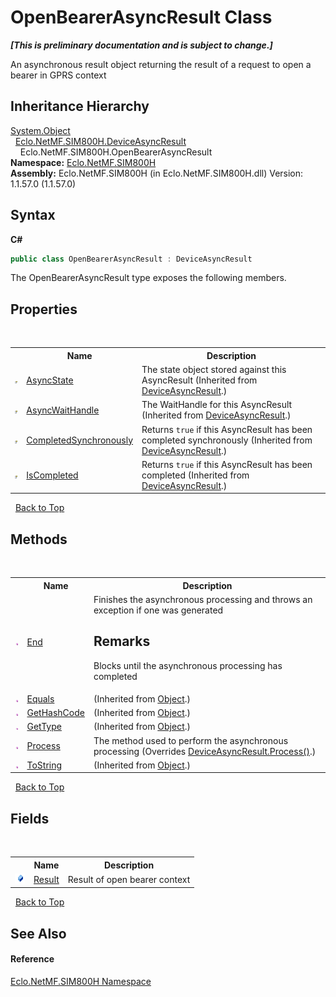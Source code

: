 # OpenBearerAsyncResult Class
 _**\[This is preliminary documentation and is subject to change.\]**_

An asynchronous result object returning the result of a request to open a bearer in GPRS context


## Inheritance Hierarchy
<a href="http://msdn2.microsoft.com/en-us/library/e5kfa45b" target="_blank">System.Object</a><br />&nbsp;&nbsp;<a href="T_Eclo_NetMF_SIM800H_DeviceAsyncResult">Eclo.NetMF.SIM800H.DeviceAsyncResult</a><br />&nbsp;&nbsp;&nbsp;&nbsp;Eclo.NetMF.SIM800H.OpenBearerAsyncResult<br />
**Namespace:**&nbsp;<a href="N_Eclo_NetMF_SIM800H">Eclo.NetMF.SIM800H</a><br />**Assembly:**&nbsp;Eclo.NetMF.SIM800H (in Eclo.NetMF.SIM800H.dll) Version: 1.1.57.0 (1.1.57.0)

## Syntax

**C#**<br />
``` C#
public class OpenBearerAsyncResult : DeviceAsyncResult
```

The OpenBearerAsyncResult type exposes the following members.


## Properties
&nbsp;<table><tr><th></th><th>Name</th><th>Description</th></tr><tr><td>![Public property](media/pubproperty.gif "Public property")</td><td><a href="P_Eclo_NetMF_SIM800H_DeviceAsyncResult_AsyncState">AsyncState</a></td><td>
The state object stored against this AsyncResult
 (Inherited from <a href="T_Eclo_NetMF_SIM800H_DeviceAsyncResult">DeviceAsyncResult</a>.)</td></tr><tr><td>![Public property](media/pubproperty.gif "Public property")</td><td><a href="P_Eclo_NetMF_SIM800H_DeviceAsyncResult_AsyncWaitHandle">AsyncWaitHandle</a></td><td>
The WaitHandle for this AsyncResult
 (Inherited from <a href="T_Eclo_NetMF_SIM800H_DeviceAsyncResult">DeviceAsyncResult</a>.)</td></tr><tr><td>![Public property](media/pubproperty.gif "Public property")</td><td><a href="P_Eclo_NetMF_SIM800H_DeviceAsyncResult_CompletedSynchronously">CompletedSynchronously</a></td><td>
Returns `true` if this AsyncResult has been completed synchronously
 (Inherited from <a href="T_Eclo_NetMF_SIM800H_DeviceAsyncResult">DeviceAsyncResult</a>.)</td></tr><tr><td>![Public property](media/pubproperty.gif "Public property")</td><td><a href="P_Eclo_NetMF_SIM800H_DeviceAsyncResult_IsCompleted">IsCompleted</a></td><td>
Returns `true` if this AsyncResult has been completed
 (Inherited from <a href="T_Eclo_NetMF_SIM800H_DeviceAsyncResult">DeviceAsyncResult</a>.)</td></tr></table>&nbsp;
<a href="#openbearerasyncresult-class">Back to Top</a>

## Methods
&nbsp;<table><tr><th></th><th>Name</th><th>Description</th></tr><tr><td>![Public method](media/pubmethod.gif "Public method")</td><td><a href="M_Eclo_NetMF_SIM800H_OpenBearerAsyncResult_End">End</a></td><td>
Finishes the asynchronous processing and throws an exception if one was generated 

## Remarks
Blocks until the asynchronous processing has completed</td></tr><tr><td>![Public method](media/pubmethod.gif "Public method")</td><td><a href="http://msdn2.microsoft.com/en-us/library/bsc2ak47" target="_blank">Equals</a></td><td> (Inherited from <a href="http://msdn2.microsoft.com/en-us/library/e5kfa45b" target="_blank">Object</a>.)</td></tr><tr><td>![Public method](media/pubmethod.gif "Public method")</td><td><a href="http://msdn2.microsoft.com/en-us/library/zdee4b3y" target="_blank">GetHashCode</a></td><td> (Inherited from <a href="http://msdn2.microsoft.com/en-us/library/e5kfa45b" target="_blank">Object</a>.)</td></tr><tr><td>![Public method](media/pubmethod.gif "Public method")</td><td><a href="http://msdn2.microsoft.com/en-us/library/dfwy45w9" target="_blank">GetType</a></td><td> (Inherited from <a href="http://msdn2.microsoft.com/en-us/library/e5kfa45b" target="_blank">Object</a>.)</td></tr><tr><td>![Public method](media/pubmethod.gif "Public method")</td><td><a href="M_Eclo_NetMF_SIM800H_OpenBearerAsyncResult_Process">Process</a></td><td>
The method used to perform the asynchronous processing
 (Overrides <a href="M_Eclo_NetMF_SIM800H_DeviceAsyncResult_Process">DeviceAsyncResult.Process()</a>.)</td></tr><tr><td>![Public method](media/pubmethod.gif "Public method")</td><td><a href="http://msdn2.microsoft.com/en-us/library/7bxwbwt2" target="_blank">ToString</a></td><td> (Inherited from <a href="http://msdn2.microsoft.com/en-us/library/e5kfa45b" target="_blank">Object</a>.)</td></tr></table>&nbsp;
<a href="#openbearerasyncresult-class">Back to Top</a>

## Fields
&nbsp;<table><tr><th></th><th>Name</th><th>Description</th></tr><tr><td>![Public field](media/pubfield.gif "Public field")</td><td><a href="F_Eclo_NetMF_SIM800H_OpenBearerAsyncResult_Result">Result</a></td><td>
Result of open bearer context</td></tr></table>&nbsp;
<a href="#openbearerasyncresult-class">Back to Top</a>

## See Also


#### Reference
<a href="N_Eclo_NetMF_SIM800H">Eclo.NetMF.SIM800H Namespace</a><br />